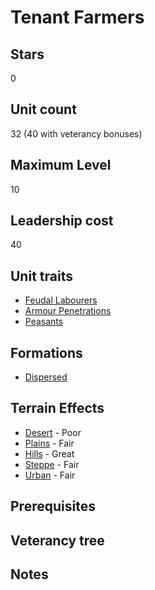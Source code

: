 # Tenant Farmers

## Stars
0

## Unit count
32 (40 with veterancy bonuses)

## Maximum Level
10

## Leadership cost
40

## Unit traits
* [Feudal Labourers](../../unit-traits/feudal-labourers.md)
* [Armour Penetrations](../../unit-traits/armour-penetration.md)
* [Peasants](../../unit-traits/peasants.md)

## Formations
* [Dispersed](../../formations/dispersed.md)

## Terrain Effects
* [Desert](../../terrain-effects/desert) - Poor
* [Plains](../../terrain-effects/plains) - Fair
* [Hills](../../terrain-effects/hills) - Great
* [Steppe](../../terrain-effects/steppe) - Fair
* [Urban](../../terrain-effects/urban) - Fair

## Prerequisites

## Veterancy tree

## Notes
